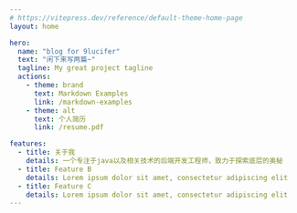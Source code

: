 ```yaml
---
# https://vitepress.dev/reference/default-theme-home-page
layout: home

hero:
  name: "blog for 9lucifer"
  text: "闲下来写两篇~"
  tagline: My great project tagline
  actions:
    - theme: brand
      text: Markdown Examples
      link: /markdown-examples
    - theme: alt
      text: 个人简历
      link: /resume.pdf

features:
  - title: 关于我
    details: 一个专注于java以及相关技术的后端开发工程师，致力于探索底层的奥秘
  - title: Feature B
    details: Lorem ipsum dolor sit amet, consectetur adipiscing elit
  - title: Feature C
    details: Lorem ipsum dolor sit amet, consectetur adipiscing elit
---
```


